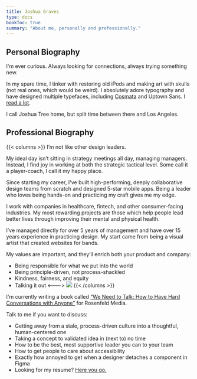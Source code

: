 ```yaml
---
title: Joshua Graves
type: docs
bookToc: true
summary: "About me, personally and professionally."
---
```


## Personal Biography

I'm ever curious. Always looking for connections, always trying something new. 

In my spare time, I tinker with restoring old iPods and making art with skulls (not real ones, which would be weird). I absolutely adore typography and have designed multiple typefaces, including [Cosmata](/cosmata) and Uptown Sans. I [read a lot](/media).

I call Joshua Tree home, but split time between there and Los Angeles.

## Professional Biography
{{< columns >}}
I’m not like other design leaders.

My ideal day isn’t sitting in strategy meetings all day, managing managers. Instead, I find joy in working at both the strategic tactical level. Some call it a player-coach, I call it my happy place.

Since starting my career, I've built high-performing, deeply collaborative design teams from scratch and designed 5-star mobile apps. Being a leader who loves being hands-on and practicing my craft gives me my edge.

I work with companies in healthcare, fintech, and other consumer-facing industries. My most rewarding projects are those which help people lead better lives through improving their mental and physical health.

I’ve managed directly for over 5 years of management and have over 15 years experience in practicing design. My start came from being a visual artist that created websites for bands.

My values are important, and they’ll enrich both your product and company:

- Being responsible for what we put into the world
- Being principle-driven, not process-shackled
- Kindness, fairness, and equity
- Talking it out
<--->
![](/joshua-graves.webp)
{{< /columns >}}

I'm currently writing a book called [“We Need to Talk: How to Have Hard Conversations with Anyone”](https://rosenfeldmedia.com/books/we-need-to-talk-a-survival-guide-for-tough-conversations/) for Rosenfeld Media.

Talk to me if you want to discuss:

- Getting away from a stale, process-driven culture into a thoughtful, human-centered one
- Taking a concept to validated idea in (next to) no time
- How to be the best, most supportive leader you can to your team
- How to get people to care about accessibility
- Exactly how annoyed to get when a designer detaches a component in Figma
- Looking for my resume? [Here you go.](/resume.pdf)